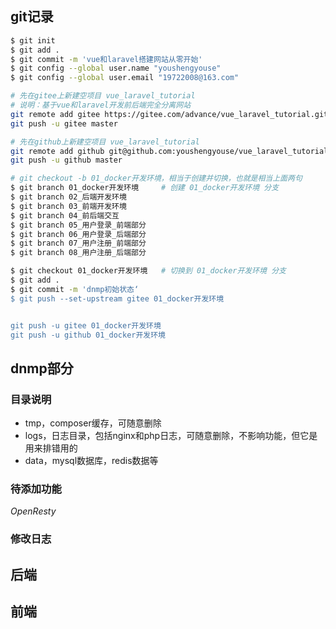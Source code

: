 ## git记录

```bash
$ git init
$ git add .
$ git commit -m 'vue和laravel搭建网站从零开始'
$ git config --global user.name "youshengyouse"
$ git config --global user.email "19722008@163.com"

# 先在gitee上新建空项目 vue_laravel_tutorial
# 说明：基于vue和laravel开发前后端完全分离网站
git remote add gitee https://gitee.com/advance/vue_laravel_tutorial.git
git push -u gitee master

# 先在github上新建空项目 vue_laravel_tutorial
git remote add github git@github.com:youshengyouse/vue_laravel_tutorial.git
git push -u github master

# git checkout -b 01_docker开发环境，相当于创建并切换，也就是相当上面两句
$ git branch 01_docker开发环境     # 创建 01_docker开发环境 分支 
$ git branch 02_后端开发环境
$ git branch 03_前端开发环境 
$ git branch 04_前后端交互
$ git branch 05_用户登录_前端部分
$ git branch 06_用户登录_后端部分
$ git branch 07_用户注册_前端部分
$ git branch 08_用户注册_后端部分  

$ git checkout 01_docker开发环境   # 切换到 01_docker开发环境 分支
$ git add .
$ git commit -m 'dnmp初始状态‘
$ git push --set-upstream gitee 01_docker开发环境


git push -u gitee 01_docker开发环境
git push -u github 01_docker开发环境

```

## dnmp部分

### 目录说明

- tmp，composer缓存，可随意删除
- logs，日志目录，包括nginx和php日志，可随意删除，不影响功能，但它是用来排错用的
- data，mysql数据库，redis数据等

### 待添加功能

*OpenResty*

### 修改日志

## 后端

## 前端

